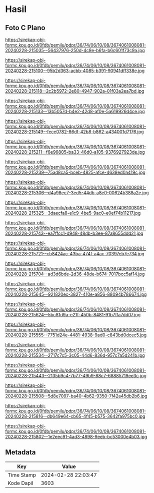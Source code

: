 # Hasil

## Foto C Plano

https://sirekap-obj-formc.kpu.go.id/0fdb/pemilu/pdpr/36/74/06/10/08/3674061008081-20240228-215035--56437976-250d-4c8e-b6fa-b6c601f73c9a.jpg

https://sirekap-obj-formc.kpu.go.id/0fdb/pemilu/pdpr/36/74/06/10/08/3674061008081-20240228-215100--95b2d363-acbb-4085-b391-90941dff338e.jpg

https://sirekap-obj-formc.kpu.go.id/0fdb/pemilu/pdpr/36/74/06/10/08/3674061008081-20240228-215118--2c2b5972-2e80-4947-902a-01f03a2ea7bd.jpg

https://sirekap-obj-formc.kpu.go.id/0fdb/pemilu/pdpr/36/74/06/10/08/3674061008081-20240228-215133--13b5057d-b4e2-42d8-af0e-5a619926d4ce.jpg

https://sirekap-obj-formc.kpu.go.id/0fdb/pemilu/pdpr/36/74/06/10/08/3674061008081-20240228-215149--fece0782-86df-42b8-b862-a434001d7176.jpg

https://sirekap-obj-formc.kpu.go.id/0fdb/pemilu/pdpr/36/74/06/10/08/3674061008081-20240228-215211--f6e96805-ba33-46d0-a105-9376927923de.jpg

https://sirekap-obj-formc.kpu.go.id/0fdb/pemilu/pdpr/36/74/06/10/08/3674061008081-20240228-215239--75ad8ca5-bceb-4825-afce-4638ed0a419c.jpg

https://sirekap-obj-formc.kpu.go.id/0fdb/pemilu/pdpr/36/74/06/10/08/3674061008081-20240228-215306--d4a98ec7-3ed5-44db-a8e0-00624b388a2e.jpg

https://sirekap-obj-formc.kpu.go.id/0fdb/pemilu/pdpr/36/74/06/10/08/3674061008081-20240228-215325--3daecfa8-e1c9-4be5-9ac0-e0ef74b11217.jpg

https://sirekap-obj-formc.kpu.go.id/0fdb/pemilu/pdpr/36/74/06/10/08/3674061008081-20240228-215743--ea7ffcc1-d948-48db-b3ee-87a8655ddd21.jpg

https://sirekap-obj-formc.kpu.go.id/0fdb/pemilu/pdpr/36/74/06/10/08/3674061008081-20240228-215721--cb8424ac-43ba-474f-a4ac-70397eb7e734.jpg

https://sirekap-obj-formc.kpu.go.id/0fdb/pemilu/pdpr/36/74/06/10/08/3674061008081-20240228-215704--ad3d6bde-2d36-48de-b674-7017bcc5af14.jpg

https://sirekap-obj-formc.kpu.go.id/0fdb/pemilu/pdpr/36/74/06/10/08/3674061008081-20240228-215645--921820ec-3827-410e-a856-88094b786674.jpg

https://sirekap-obj-formc.kpu.go.id/0fdb/pemilu/pdpr/36/74/06/10/08/3674061008081-20240228-215624--5bc81d9a-e21f-450b-8481-91b7ffa7dd07.jpg

https://sirekap-obj-formc.kpu.go.id/0fdb/pemilu/pdpr/36/74/06/10/08/3674061008081-20240228-215555--7751d24e-4481-4938-9ad0-c843bd0dcec5.jpg

https://sirekap-obj-formc.kpu.go.id/0fdb/pemilu/pdpr/36/74/06/10/08/3674061008081-20240228-215534--2717c7c5-3c05-44d6-836d-957c7a5d241b.jpg

https://sirekap-obj-formc.kpu.go.id/0fdb/pemilu/pdpr/36/74/06/10/08/3674061008081-20240228-215443--2135b9c4-7b77-49b9-88c7-68885719ee3c.jpg

https://sirekap-obj-formc.kpu.go.id/0fdb/pemilu/pdpr/36/74/06/10/08/3674061008081-20240228-215508--5d8e7097-ba40-4b62-9350-7f42a45db2b6.jpg

https://sirekap-obj-formc.kpu.go.id/0fdb/pemilu/pdpr/36/74/06/10/08/3674061008081-20240228-215816--db649e64-cb65-4f45-b575-3642fa975bc0.jpg

https://sirekap-obj-formc.kpu.go.id/0fdb/pemilu/pdpr/36/74/06/10/08/3674061008081-20240228-215802--1e2eec91-4ad3-4898-9eeb-bc53000e4b03.jpg


## Metadata

| Key        | Value               |
| ---------- | ------------------- |
| Time Stamp | 2024-02-28 22:03:47 |
| Kode Dapil | 3603                |



